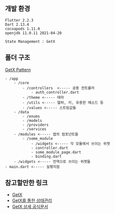 ## 개발 환경

```
Flutter 2.2.3
Dart 2.13.4
cocoapods 1.11.0
openjdk 11.0.11 2021-04-20

State Management : GetX
```

## 폴더 구조
[GetX Pattern](https://github.com/kauemurakami/getx_pattern#readme)

```
- /app
    - /core
        - /controllers  <----- 공용 컨트롤러
            - auth_controller.dart
        - /theme <----- 테마
        - /utils <----- 헬퍼, 키, 유용한 메소드 등
        - /values <----- 스트링값들
    - /data
        - /enums
        - /models
        - /providers
        - /services
    - /modules <----- 앱의 컴포넌트들
        - /some_module
            - /widgets <----- 각 모듈에서 쓰이는 위젯
            - controller.dart
            - some_module_page.dart
            - binding.dart
    - /widgets <----- 전역으로 쓰이는 위젯들
- main.dart <----- 실행지점
```

## 참고할만한 링크
- [GetX](https://pub.dev/packages/get)
- [GetX를 통한 상태관리](https://velog.io/@chjo0330/Flutter-GetX%EB%A5%BC-%ED%86%B5%ED%95%9C-%EC%83%81%ED%83%9C%EA%B4%80%EB%A6%AC)
- [GetX 상세 공식문서](https://github.com/jonataslaw/getx/tree/master/documentation/kr_KO)